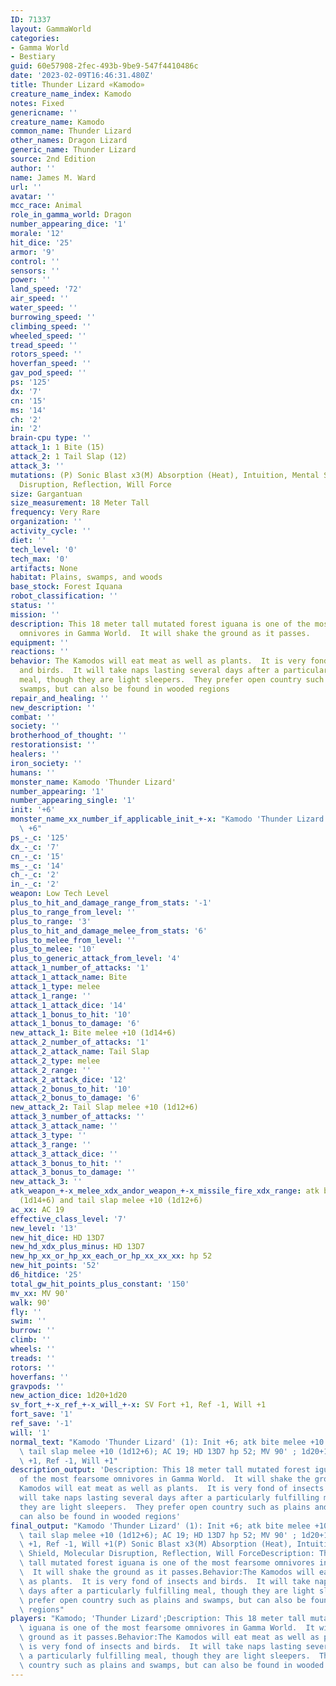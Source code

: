 ```yaml
---
ID: 71337
layout: GammaWorld
categories:
- Gamma World
- Bestiary
guid: 60e57908-2fec-493b-9be9-547f4410486c
date: '2023-02-09T16:46:31.480Z'
title: Thunder Lizard «Kamodo»
creature_name_index: Kamodo
notes: Fixed
genericname: ''
creature_name: Kamodo
common_name: Thunder Lizard
other_names: Dragon Lizard
generic_name: Thunder Lizard
source: 2nd Edition
author: ''
name: James M. Ward
url: ''
avatar: ''
mcc_race: Animal
role_in_gamma_world: Dragon
number_appearing_dice: '1'
morale: '12'
hit_dice: '25'
armor: '9'
control: ''
sensors: ''
power: ''
land_speed: '72'
air_speed: ''
water_speed: ''
burrowing_speed: ''
climbing_speed: ''
wheeled_speed: ''
tread_speed: ''
rotors_speed: ''
hoverfan_speed: ''
gav_pod_speed: ''
ps: '125'
dx: '7'
cn: '15'
ms: '14'
ch: '2'
in: '2'
brain-cpu type: ''
attack_1: 1 Bite (15)
attack_2: 1 Tail Slap (12)
attack_3: ''
mutations: (P) Sonic Blast x3(M) Absorption (Heat), Intuition, Mental Shield, Molecular
  Disruption, Reflection, Will Force
size: Gargantuan
size_measurement: 18 Meter Tall
frequency: Very Rare
organization: ''
activity_cycle: ''
diet: ''
tech_level: '0'
tech_max: '0'
artifacts: None
habitat: Plains, swamps, and woods
base_stock: Forest Iquana
robot_classification: ''
status: ''
mission: ''
description: This 18 meter tall mutated forest iguana is one of the most fearsome
  omnivores in Gamma World.  It will shake the ground as it passes.
equipment: ''
reactions: ''
behavior: The Kamodos will eat meat as well as plants.  It is very fond of insects
  and birds.  It will take naps lasting several days after a particularly fulfilling
  meal, though they are light sleepers.  They prefer open country such as plains and
  swamps, but can also be found in wooded regions
repair_and_healing: ''
new_description: ''
combat: ''
society: ''
brotherhood_of_thought: ''
restorationsist: ''
healers: ''
iron_society: ''
humans: ''
monster_name: Kamodo 'Thunder Lizard'
number_appearing: '1'
number_appearing_single: '1'
init: '+6'
monster_name_xx_number_if_applicable_init_+-x: "Kamodo 'Thunder Lizard' (1): Init\
  \ +6"
ps_-_c: '125'
dx_-_c: '7'
cn_-_c: '15'
ms_-_c: '14'
ch_-_c: '2'
in_-_c: '2'
weapon: Low Tech Level
plus_to_hit_and_damage_range_from_stats: '-1'
plus_to_range_from_level: ''
plus_to_range: '3'
plus_to_hit_and_damage_melee_from_stats: '6'
plus_to_melee_from_level: ''
plus_to_melee: '10'
plus_to_generic_attack_from_level: '4'
attack_1_number_of_attacks: '1'
attack_1_attack_name: Bite
attack_1_type: melee
attack_1_range: ''
attack_1_attack_dice: '14'
attack_1_bonus_to_hit: '10'
attack_1_bonus_to_damage: '6'
new_attack_1: Bite melee +10 (1d14+6)
attack_2_number_of_attacks: '1'
attack_2_attack_name: Tail Slap
attack_2_type: melee
attack_2_range: ''
attack_2_attack_dice: '12'
attack_2_bonus_to_hit: '10'
attack_2_bonus_to_damage: '6'
new_attack_2: Tail Slap melee +10 (1d12+6)
attack_3_number_of_attacks: ''
attack_3_attack_name: ''
attack_3_type: ''
attack_3_range: ''
attack_3_attack_dice: ''
attack_3_bonus_to_hit: ''
attack_3_bonus_to_damage: ''
new_attack_3: ''
atk_weapon_+-x_melee_xdx_andor_weapon_+-x_missile_fire_xdx_range: atk bite melee +10
  (1d14+6) and tail slap melee +10 (1d12+6)
ac_xx: AC 19
effective_class_level: '7'
new_level: '13'
new_hit_dice: HD 13D7
new_hd_xdx_plus_minus: HD 13D7
new_hp_xx_or_hp_xx_each_or_hp_xx_xx_xx: hp 52
new_hit_points: '52'
d6_hitdice: '25'
total_gw_hit_points_plus_constant: '150'
mv_xx: MV 90'
walk: 90'
fly: ''
swim: ''
burrow: ''
climb: ''
wheels: ''
treads: ''
rotors: ''
hoverfans: ''
gravpods: ''
new_action_dice: 1d20+1d20
sv_fort_+-x_ref_+-x_will_+-x: SV Fort +1, Ref -1, Will +1
fort_save: '1'
ref_save: '-1'
will: '1'
normal_text: "Kamodo 'Thunder Lizard' (1): Init +6; atk bite melee +10 (1d14+6) and\
  \ tail slap melee +10 (1d12+6); AC 19; HD 13D7 hp 52; MV 90' ; 1d20+1d20; SV Fort\
  \ +1, Ref -1, Will +1"
description_output: 'Description: This 18 meter tall mutated forest iguana is one
  of the most fearsome omnivores in Gamma World.  It will shake the ground as it passes.Behavior:The
  Kamodos will eat meat as well as plants.  It is very fond of insects and birds.  It
  will take naps lasting several days after a particularly fulfilling meal, though
  they are light sleepers.  They prefer open country such as plains and swamps, but
  can also be found in wooded regions'
final_output: "Kamodo 'Thunder Lizard' (1): Init +6; atk bite melee +10 (1d14+6) and\
  \ tail slap melee +10 (1d12+6); AC 19; HD 13D7 hp 52; MV 90' ; 1d20+1d20; SV Fort\
  \ +1, Ref -1, Will +1(P) Sonic Blast x3(M) Absorption (Heat), Intuition, Mental\
  \ Shield, Molecular Disruption, Reflection, Will ForceDescription: This 18 meter\
  \ tall mutated forest iguana is one of the most fearsome omnivores in Gamma World.\
  \  It will shake the ground as it passes.Behavior:The Kamodos will eat meat as well\
  \ as plants.  It is very fond of insects and birds.  It will take naps lasting several\
  \ days after a particularly fulfilling meal, though they are light sleepers.  They\
  \ prefer open country such as plains and swamps, but can also be found in wooded\
  \ regions"
players: "Kamodo; 'Thunder Lizard';Description: This 18 meter tall mutated forest\
  \ iguana is one of the most fearsome omnivores in Gamma World.  It will shake the\
  \ ground as it passes.Behavior:The Kamodos will eat meat as well as plants.  It\
  \ is very fond of insects and birds.  It will take naps lasting several days after\
  \ a particularly fulfilling meal, though they are light sleepers.  They prefer open\
  \ country such as plains and swamps, but can also be found in wooded regions|"
---
```

</br>